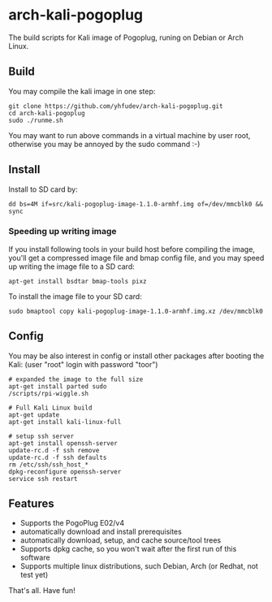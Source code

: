 arch-kali-pogoplug
==================

The build scripts for Kali image of Pogoplug,
runing on Debian or Arch Linux.


Build
-----

You may compile the kali image in one step:

    git clone https://github.com/yhfudev/arch-kali-pogoplug.git
    cd arch-kali-pogoplug
    sudo ./runme.sh

You may want to run above commands in a virtual machine by user root,
otherwise you may be annoyed by the sudo command :-)

Install
-------
Install to SD card by:

    dd bs=4M if=src/kali-pogoplug-image-1.1.0-armhf.img of=/dev/mmcblk0 && sync


### Speeding up writing image

If you install following tools in your build host before compiling the image, you'll get a compressed image file and bmap config file, and you may speed up writing the image file to a SD card:

    apt-get install bsdtar bmap-tools pixz

To install the image file to your SD card:

    sudo bmaptool copy kali-pogoplug-image-1.1.0-armhf.img.xz /dev/mmcblk0

Config
------
You may be also interest in config or install other packages after booting the Kali:
(user "root" login with password "toor")

    # expanded the image to the full size
    apt-get install parted sudo
    /scripts/rpi-wiggle.sh
    
    # Full Kali Linux build
    apt-get update
    apt-get install kali-linux-full
    
    # setup ssh server
    apt-get install openssh-server
    update-rc.d -f ssh remove
    update-rc.d -f ssh defaults
    rm /etc/ssh/ssh_host_*
    dpkg-reconfigure openssh-server
    service ssh restart

Features
--------

* Supports the PogoPlug E02/v4
* automatically download and install prerequisites
* automatically download, setup, and cache source/tool trees
* Supports dpkg cache, so you won't wait after the first run of this software
* Supports multiple linux distributions, such Debian, Arch (or Redhat, not test yet)

That's all. Have fun!
